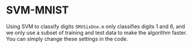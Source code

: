 # SVM-MNIST
Using SVM to classify digits
`SMVSixOne.m` only classifies digits 1 and 6, and we only use a subset of training and test data to make the algorithm faster.
You can simply change these settings in the code.
